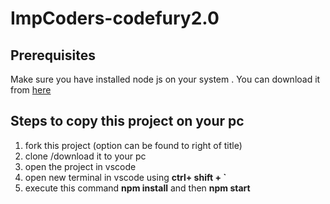 # ImpCoders-codefury2.0

## Prerequisites
Make sure you have installed node js on your system .
You can download it from [here](https://nodejs.org/en/download/)

## Steps to copy this project on your pc
1. fork this project (option can be found to right  of title)
2. clone /download it to your pc
3. open the project in vscode
4. open new terminal in vscode using  **ctrl+ shift + `**
5. execute this command **npm install** and then **npm start**

